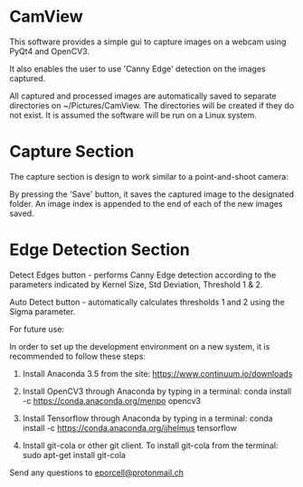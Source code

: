 # CamView

This software provides a simple gui to capture images on a webcam using PyQt4 and OpenCV3.

It also enables the user to use 'Canny Edge' detection on the images captured.

All captured and processed images are automatically saved to separate directories on ~/Pictures/CamView. The directories will be created if they do not exist. It is assumed the software will be run on a Linux system.

# Capture Section

The capture section is design to work similar to a point-and-shoot camera:

By pressing the 'Save' button, it saves the captured image to the designated folder. An image index is appended to the end of each of the new images saved.

# Edge Detection Section

Detect Edges button - performs Canny Edge detection according to the parameters indicated by Kernel Size, Std Deviation, Threshold 1 & 2.

Auto Detect button - automatically calculates thresholds 1 and 2 using the Sigma parameter.

For future use:

In order to set up the development environment on a new system, it is 
recommended to follow these steps:

1) Install Anaconda 3.5 from the site:
	https://www.continuum.io/downloads

2) Install OpenCV3 through Anaconda by typing in a terminal:
	conda install -c https://conda.anaconda.org/menpo opencv3 

3) Install Tensorflow through Anaconda by typing in a terminal:
	conda install -c https://conda.anaconda.org/jjhelmus tensorflow

4) Install git-cola or other git client. To install git-cola from the terminal:
	sudo apt-get install git-cola

Send any questions to eporcell@protonmail.ch
